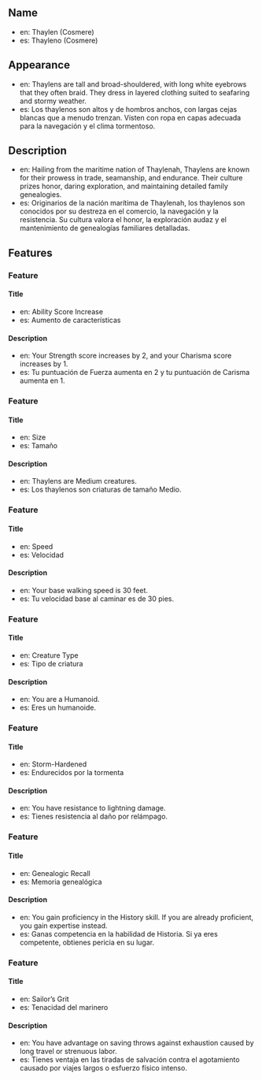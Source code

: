 ## Name

- en: Thaylen (Cosmere)
- es: Thayleno (Cosmere)

## Appearance

- en: Thaylens are tall and broad-shouldered, with long white eyebrows that they often braid. They dress in layered clothing suited to seafaring and stormy weather.
- es: Los thaylenos son altos y de hombros anchos, con largas cejas blancas que a menudo trenzan. Visten con ropa en capas adecuada para la navegación y el clima tormentoso.

## Description

- en: Hailing from the maritime nation of Thaylenah, Thaylens are known for their prowess in trade, seamanship, and endurance. Their culture prizes honor, daring exploration, and maintaining detailed family genealogies.
- es: Originarios de la nación marítima de Thaylenah, los thaylenos son conocidos por su destreza en el comercio, la navegación y la resistencia. Su cultura valora el honor, la exploración audaz y el mantenimiento de genealogías familiares detalladas.

## Features

### Feature

#### Title

- en: Ability Score Increase
- es: Aumento de características

#### Description

- en: Your Strength score increases by 2, and your Charisma score increases by 1.
- es: Tu puntuación de Fuerza aumenta en 2 y tu puntuación de Carisma aumenta en 1.

### Feature

#### Title

- en: Size
- es: Tamaño

#### Description

- en: Thaylens are Medium creatures.
- es: Los thaylenos son criaturas de tamaño Medio.

### Feature

#### Title

- en: Speed
- es: Velocidad

#### Description

- en: Your base walking speed is 30 feet.
- es: Tu velocidad base al caminar es de 30 pies.

### Feature

#### Title

- en: Creature Type
- es: Tipo de criatura

#### Description

- en: You are a Humanoid.
- es: Eres un humanoide.

### Feature

#### Title

- en: Storm-Hardened
- es: Endurecidos por la tormenta

#### Description

- en: You have resistance to lightning damage.
- es: Tienes resistencia al daño por relámpago.

### Feature

#### Title

- en: Genealogic Recall
- es: Memoria genealógica

#### Description

- en: You gain proficiency in the History skill. If you are already proficient, you gain expertise instead.
- es: Ganas competencia en la habilidad de Historia. Si ya eres competente, obtienes pericia en su lugar.

### Feature

#### Title

- en: Sailor’s Grit
- es: Tenacidad del marinero

#### Description

- en: You have advantage on saving throws against exhaustion caused by long travel or strenuous labor.
- es: Tienes ventaja en las tiradas de salvación contra el agotamiento causado por viajes largos o esfuerzo físico intenso.
